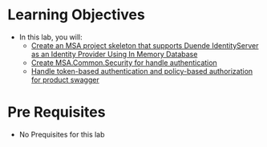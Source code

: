 # Learning Objectives
-   In this lab, you will:
    -  [Create an MSA project skeleton that supports Duende IdentityServer as an Identity Provider Using In Memory Database](./1-duende-Identityserver.md)
    -  [Create MSA.Common.Security for handle authentication](./2-common-security.md)
    -  [Handle token-based authentication and policy-based authorization for product swagger](./3-token-based-authentication.md)
      
# Pre Requisites
 - No Prequisites for this lab
